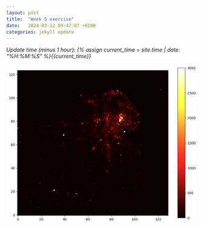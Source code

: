```yaml
---
layout: post
title:  "Week 5 exercise"
date:   2024-03-12 09:47:07 +0100
categories: jekyll update
---
```

*Update time (minus 1 hour): {% assign current_time = site.time | date: "%H:%M:%S" %}{{current_time}}*

![Heatmap from week 5](/images/plot1_week5.png)
